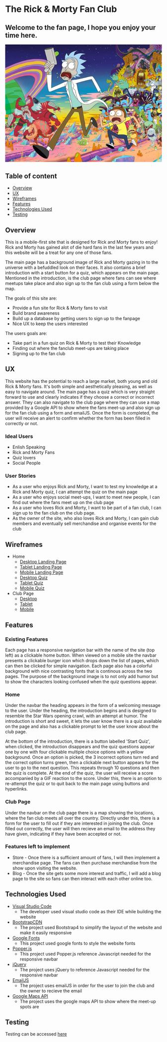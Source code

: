 # The Rick & Morty Fan Club
## Welcome to the fan page, I hope you enjoy your time here.
[![Rick & Morty Image](/assets/images/rickmorty.jpg)](https://richiefinegan11.github.io/rickAndMortyFans/)

## Table of content
* [Overview](##Overview)
* [UX](##UX)
* [Wireframes](##Wireframes)
* [Features](##Features)
* [Technologies Used](##Technologies-Used)
* [Testing](##Testing)
## Overview

This is a mobile-first site that is designed for Rick and Morty fans to enjoy! Rick and Morty has gained alot of die hard fans in the last few years and this website will be a treat for any one of those fans.

The main page has a background image of Rick and Morty gazing in to the universe with a befuddled look on their faces. It also contains a brief introduction with a start button for a quiz, which appears on the main page. Mentioned in the introduction, is the club page where fans can see where meetups take place and also sign up to the fan club using a form below the map.

The goals of this site are:
* Provide a fun site for Rick & Morty fans to visit
* Build brand awareness
* Build up a database by getting users to sign up to the fanpage
* Nice UX to keep the users interested

The users goals are:
* Take part in a fun quiz on Rick & Morty to test their Knowledge
* Finding out where the fanclub meet-ups are taking place
* Signing up to the fan club

## UX
This website has the potential to reach a large market, both young and old Rick & Morty fans. It's both simple and aesthetically pleasing, as well as easy to navigate around. The main page has a quiz which is very straight forward to use and clearly indicates if they choose a correct or incorrect answer. They can also navigate to the club page where they can use a map provided by a Google API to show where the fans meet-up and also sign up for the fan club using a form and emailJS. Once the form is completed, the user will receive an alert to confirm whether the form has been filled in correctly or not.

### Ideal Users
* Enlish Speaking
* Rick and Morty Fans
* Quiz lovers
* Social People

### User Stories
* As a user who enjoys Rick and Morty, I want to test my knowledge at a Rick and Morty quiz, I can attempt the quiz on the main page
* As a user who enjoys social meet-ups, I want to meet new people, I can find out where the fans meet up on the club page
* As a user who loves Rick and Morty, I want to be part of a fan club, I can sign up to the fan club on the club page.
* As the owner of the site, who also loves Rick and Morty, I can gain club members and eventually sell merchandise and organise events for the club

## Wireframes 
* Home
  * [Desktop Landing Page](/assets/images/Rick%20&%20Morty%20Landing%20page.png)
  * [Tablet Landing Page](assets/images/Rick%20&%20Morty%20Landing%20page%20(tablet).png)
  * [Mobile Landing Page](/assets/images/Rick%20&%20Morty%20Landing%20page%20(Mobile).png)
  * [Desktop Quiz](/assets/images/Rick%20&%20Morty%20Quiz%20page.png)
  * [Tablet Quiz](/assets/images/Rick%20&%20Morty%20Quiz%20(tablet)%20.png)
  * [Mobile Quiz](/assets/images/Rick%20&%20Morty%20Quiz%20(mobile).png)
* Club Page
  * [Desktop](assets/images/Join%20Now.png)
  * [Tablet](assets/images/Join%20Now%20(Tablet).png)
  * [Mobile](assets/images/Join%20Now%20(mobile).png)

## Features
### Existing Features
Each page has a responsive navigation bar with the name of the site (top left) as a clickable home button. When viewed on a mobile site the navbar presents a clickable burger icon which drops down the list of pages, which can then be clicked for simple navigation. Each page also has a colorful background with nice contrasting fonts that is continous across the two pages. The purpose of the background image is to not only add humor but to show the characters looking confused when the quiz questions appear.

### Home    
Under the navbar the heading appears in the form of a welcoming message to the user. Under the heading, the introduction begins and is designed to resemble the Star Wars opening crawl, with an attempt at humor. The introduction is short and sweet, it lets the user know there is a quiz available on the page and also has a clickable prompt to let the user know about the club page. 

At the bottom of the introduction, there is a button labelled 'Start Quiz', when clicked, the introduction disappears and the quiz questions appear one by one with four clickable multiple choice options with a yellow background. Once an option is picked, the 3 incorrect options turn red and the correct option turns green, then a clickable next button appears for the user to go to the next question. This repeats through 10 questions and then the quiz is complete. At the end of the quiz, the user will receive a score accompanied by a GIF reaction to the score. Under this, there is an option to re-attempt the quiz or to quit back to the main page using buttons and hyperlinks.

### Club Page
Under the navbar on the club page there is a map showing the locations, where the fan club meets all over the country. Directly under this, there is a form for the user to fill out if they are interested in joining the club. Once filled out correctly, the user will then recieve an email to the address they have given, indicating if they have been accepted or not.

### Features left to implement
* Store - Once there is a sufficient amount of fans, I will then implement a merchandise page. The fans can then purchase merchandise from the show upon visiting the website.
* Blog - Once the site gets some more interest and traffic, I will add a blog page to the site so fans can then interact with each other online too.

## Technologies Used
* [Visual Studio Code](https://code.visualstudio.com/)
   * The developer used visual studio code as their IDE while building the website
* [BootstrapCDN](https://getbootstrap.com/)
  * The project used Bootstrap4 to simplify the layout of the website and make it easily responsive
* [Google Fonts](https://fonts.google.com/)
  * This project used google fonts to style the website fonts
* [Popper.js](https://popper.js.org/)
  * This project used Popper.js reference Javascript needed for the responsive navbar
* [jQuery](https://jquery.com/)
  * The project uses jQuery to reference Javascript needed for the responsive navbar
* [EmailJS](https://www.emailjs.com/)
  * The project uses emailJS in order for the user to join the club and the owner to recieve the email
* [Google Maps API](https://developers.google.com/maps/documentation)
  * The project uses the google maps API to show where the meet-up spots are

## Testing
Testing can be accessed [here](TESTING.md)

